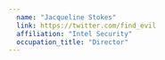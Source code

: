```yaml
---
  name: "Jacqueline Stokes"
  link: https://twitter.com/find_evil
  affiliation: "Intel Security"
  occupation_title: "Director"
---
```

